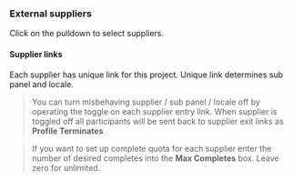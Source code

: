 ### External suppliers

Click on the pulldown to select suppliers.

#### Supplier links

Each supplier has unique link for this project. Unique link determines sub panel and locale.

> You can turn misbehaving supplier / sub panel / locale off by operating the toggle on each supplier entry link. When supplier is toggled off all participants will be sent back to supplier exit links as **Profile Terminates**

> If you want to set up complete quota for each supplier enter the number of desired completes into the **Max Completes** box. Leave zero for unlimited.
